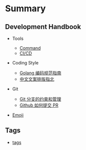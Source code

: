 # Summary

## Development Handbook

* Tools
	* [Command](wiki/tools/cmd.md)
	* [CI/CD](wiki/tools/cicd.md)
* Coding Style
	* [Golang 编码规范指南](wiki/go-coding-style.md)
	* [中文文案排版指北](wiki/document.md)
* Git
	* [Git 分支的约束和管理](wiki/git_branch_manage.md)
	* [Github 如何提交 PR](wiki/how_to_github_pull_request.md)

* [Emoji](wiki/emoji-list.md)

## Tags

* [tags](tags.md)
